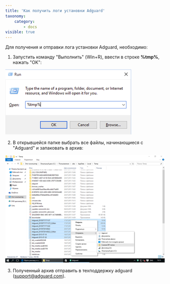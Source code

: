 ```yaml
---
title: 'Как получить логи установки Adguard'
taxonomy:
    category:
        - docs
visible: true
---
```


Для получения и отправки лога установки Adguard, необходимо:

1. Запустить команду "Выполнить" (Win+R), ввести в строке **%tmp%**, нажать "OK":

![](wir.png)

2. В открывшейся папке выбрать все файлы, начинающиеся с "Adguard" и запаковать в архив:

![](tmp.png)

3. Полученный архив отправить в техподдержку adguard (support@adguard.com).